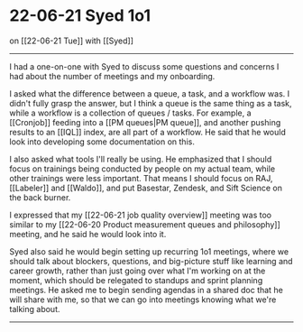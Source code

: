 # 22-06-21 Syed 1o1
on [[22-06-21 Tue]]
with [[Syed]]

---
I had a one-on-one with Syed to discuss some questions and concerns I had about the number of meetings and my onboarding. 

I asked what the difference between a queue, a task, and a workflow was. I didn't fully grasp the answer, but I think a queue is the same thing as a task, while a workflow is a collection of queues / tasks. For example, a [[Cronjob]] feeding into a [[PM queues|PM queue]], and another pushing results to an [[IQL]] index, are all part of a workflow. He said that he would look into developing some documentation on this. 

I also asked what tools I'll really be using. He emphasized that I should focus on trainings being conducted by people on my actual team, while other trainings were less important. That means I should focus on RAJ, [[Labeler]] and [[Waldo]], and put Basestar, Zendesk, and Sift Science on the back burner. 

I expressed that my [[22-06-21 job quality overview]] meeting was too similar to my [[22-06-20 Product measurement queues and philosophy]] meeting, and he said he would look into it. 

Syed also said he would begin setting up recurring 1o1 meetings, where we should talk about blockers, questions, and big-picture stuff like learning and career growth, rather than just going over what I'm working on at the moment, which should be relegated to standups and sprint planning meetings. He asked me to begin sending agendas in a shared doc that he will share with me, so that we can go into meetings knowing what we're talking about. 

---
